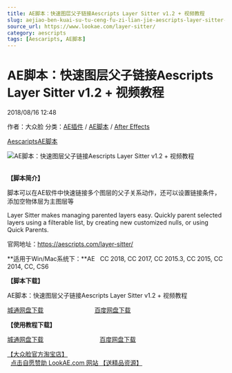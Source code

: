 ```yaml
---
title: AE脚本：快速图层父子链接Aescripts Layer Sitter v1.2 + 视频教程
slug: aejiao-ben-kuai-su-tu-ceng-fu-zi-lian-jie-aescripts-layer-sitter-v1-2-shi-pin-jiao-cheng
source_url: https://www.lookae.com/layer-sitter/
category: aescripts
tags: [Aescaripts, AE脚本]
---
```

# AE脚本：快速图层父子链接Aescripts Layer Sitter v1.2 + 视频教程

2018/08/16 12:48

作者：大众脸
分类：[AE插件](https://www.lookae.com/after-effects/aechajian/) / [AE脚本](https://www.lookae.com/after-effects/aescripts/) / [After Effects](https://www.lookae.com/after-effects/)

[Aescaripts](https://www.lookae.com/tag/aescaripts/)[AE脚本](https://www.lookae.com/tag/ae%e8%84%9a%e6%9c%ac/)

![AE脚本：快速图层父子链接Aescripts Layer Sitter v1.2 + 视频教程](https://www.lookae.com/wp-content/uploads/2018/08/Layer-Sitter.jpg "AE脚本：快速图层父子链接Aescripts Layer Sitter v1.2 + 视频教程-LookAE.com")  
﻿

**【脚本简介】**

脚本可以在AE软件中快速链接多个图层的父子关系动作，还可以设置链接条件，添加空物体层为主图层等

Layer Sitter makes managing parented layers easy. Quickly parent selected layers using a filterable list, by creating new customized nulls, or using Quick Parents.

官网地址：https://aescripts.com/layer-sitter/

**适用于Win/Mac系统下：**AE   CC 2018, CC 2017, CC 2015.3, CC 2015, CC 2014, CC, CS6

**【脚本下载】**

AE脚本：快速图层父子链接Aescripts Layer Sitter v1.2 + 视频教程

[城通网盘下载](https://lookae.ctfile.com/fs/680462-303981783)                              [百度网盘下载](https://pan.baidu.com/s/1V_sK0GqjNNHVDr5bZ9WTJw)

**【使用教程下载】**

[城通网盘下载](https://lookae.ctfile.com/fs/680462-234752512)                                 [百度网盘下载](https://pan.baidu.com/s/1mjBaT08)

[【大众脸官方淘宝店】](https://lookae.taobao.com/)                [点击自愿赞助 LookAE.com 网站 【送精品资源】](https://www.lookae.com/sponsor/)
